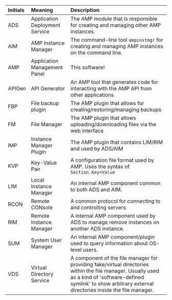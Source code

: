 |Initials|Meaning|Description|
|:------|:-----|:-----|
|ADS|Application Deployment Service|The AMP module that is responsible for creating and managing other AMP instances.|
|AIM |AMP Instance Manager|The command-line tool `ampinstmgr` for creating and managing AMP instances on the command line.|
|AMP|Application Management Panel|This software!|
|APIGen|API Generator|An AMP tool that generates code for interacting with the AMP API from other applications|
|FBP|File backup plugin|The AMP plugin that allows for creating/restoring/managing backups|
|FM|File Manager|The AMP plugin that allows uploading/downloading files via the web interface|
|IMP|Instance Manager Plugin|The AMP plugin that contains LIM/RIM and used by ADS/AIM|
|KVP|Key-Value Pair|A configuration file format used by AMP. Uses the syntax of `Section.Key=Value`|
|LIM|Local Instance Manager|An internal AMP component common to both ADS and AIM.|
|RCON|Remote CONsole|A common protocol for connecting to and controlling servers.|
|RIM|Remote Instance Manager|A internal AMP component used by ADS to manage remove instances on another ADS instance.|
|SUM|System User Manager|An internal AMP component/plugin used to query information about OS-level users.|
|VDS|Virtual Directory Service|A component of the file manager for providing fake/virtual directories within the file manager. Usually used as a kind of 'software-defined symlink' to show arbitrary external directories inside the file manager.|

